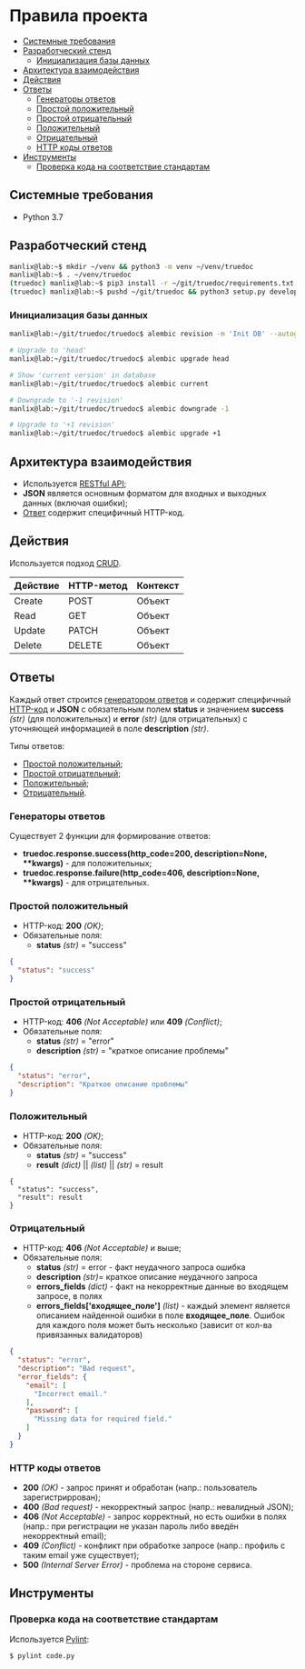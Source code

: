 
# Правила проекта
* [Системные требования](#system_requirements)
* [Разработческий стенд](#dev_mode)
    * [Инициализация базы данных](#dev_mode.init_db)
* [Архитектура взаимодействия](#arch)
* [Действия](#actions)
* [Ответы](#responses)
    * [Генераторы ответов](#responses.generators)
    * [Простой положительный](#responses.simple_positive)
    * [Простой отрицательный](#responses.simple_negative)
    * [Положительный](#responses.positive)
    * [Отрицательный](#responses.negative)
    * [HTTP коды ответов](#response_codes)
* [Инструменты](#tools)    
    * [Проверка кода на соответствие стандартам](#tools.code_standard)

## Системные требования <a name="system_requirements"></a>

* Python 3.7

## Разработческий стенд <a name="dev_mode"></a>

```sh
manlix@lab:~$ mkdir ~/venv && python3 -m venv ~/venv/truedoc
manlix@lab:~$ . ~/venv/truedoc
(truedoc) manlix@lab:~$ pip3 install -r ~/git/truedoc/requirements.txt
(truedoc) manlix@lab:~$ pushd ~/git/truedoc && python3 setup.py develop && popd

```

### Инициализация базы данных <a name="dev_mode.init_db"></a>

```sh
manlix@lab:~/git/truedoc/truedoc$ alembic revision -m 'Init DB' --autogenerate

# Upgrade to 'head'
manlix@lab:~/git/truedoc/truedoc$ alembic upgrade head

# Show 'current version' in database
manlix@lab:~/git/truedoc/truedoc$ alembic current

# Downgrade to '-1 revision'
manlix@lab:~/git/truedoc/truedoc$ alembic downgrade -1

# Upgrade to '+1 revision'
manlix@lab:~/git/truedoc/truedoc$ alembic upgrade +1
```

## Архитектура взаимодействия <a name="arch"></a>

* Используется [RESTful API](https://en.wikipedia.org/wiki/Representational_state_transfer#Applied_to_Web_services);
* **JSON** является основным форматом для входных и выходных данных (включая ошибки);
* [Ответ](#responses) содержит специфичный HTTP-код.

## Действия <a name="actions"></a>

Используется подход [CRUD](https://en.wikipedia.org/wiki/Create,_read,_update_and_delete).

Действие | HTTP-метод | Контекст
-------- | ---------- | --------
Create   | POST       | Объект
Read     | GET        | Объект
Update   | PATCH      | Объект 
Delete   | DELETE     | Объект

## Ответы <a name="responses"></a>

Каждый ответ строится [генератором ответов](#responses.generators) и содержит специфичный [HTTP-код](#responses.http_codes) и **JSON** с обязательным полем **status** и значением **success** _(str)_ (для положительных) и **error** _(str)_ (для отрицательных) с уточняющей информацией в поле **description** _(str)_.

Типы ответов:
* [Простой положительный](#responses.simple_positive);
* [Простой отрицательный](#responses.simple_negative);
* [Положительный](#responses.positive);
* [Отрицательный](#responses.negative).

### Генераторы ответов <a name="responses.generators"></a>

Существует 2 функции для формирование ответов:

* **truedoc.response.success(http_code=200, description=None, \*\*kwargs)** - для положительных;
* **truedoc.response.failure(http_code=406, description=None, \*\*kwargs)** - для отрицательных.

### Простой положительный <a name="responses.simple_positive"></a>
* HTTP-код: **200** _(OK)_;
* Обязательные поля:
    * **status** _(str)_ = "success"

```json
{
  "status": "success"
}
```
         
### Простой отрицательный <a name="responses.simple_negative"></a>
* HTTP-код: **406** _(Not Acceptable)_ или **409** _(Conflict)_;
* Обязательные поля:
    * **status** _(str)_ = "error"
    * **description** _(str)_ = "краткое описание проблемы"

```json
{
  "status": "error",
  "description": "Краткое описание проблемы"
}
```

### Положительный <a name="responses.positive"></a>
* HTTP-код: **200** _(OK)_;
* Обязательные поля:
    * **status** _(str)_ = "success"
    * **result** _(dict)_ || _(list)_ || _(str)_ = result

```text
{
  "status": "success",
  "result": result
}
```

### Отрицательный <a name="responses.negative"></a> 
* HTTP-код: **406** _(Not Acceptable)_ и выше;
* Обязательные поля:
    * **status** _(str)_ = error - факт неудачного запроса ошибка
    * **description** _(str)_= краткое описание неудачного запроса
    * **errors_fields** _(dict)_ - факт на некорректные данные во входящем запросе, в полях
    * **errors_fields['входящее_поле']** _(list)_ - каждый элемент является описанием найденной ошибки в поле **входящее_поле**. Ошибок для каждого поля может быть несколько (зависит от кол-ва привязанных валидаторов) 

```json
{
  "status": "error",
  "description": "Bad request",
  "error_fields": {
    "email": [
      "Incorrect email."    
    ],
    "password": [
      "Missing data for required field."
    ]  
  } 
}
``` 

### HTTP коды ответов <a name="responses.http_codes"></a>

* **200** _(OK)_  - запрос принят и обработан (напр.: пользователь зарегистриррован);
* **400** _(Bad request)_ - некорректный запрос (напр.: невалидный JSON);
* **406** _(Not Acceptable)_ - запрос корректный, но есть ошибки в полях (напр.: при регистрации не указан пароль либо введён некорректный email);
* **409** _(Conflict)_ - конфликт при обработке запросе (напр.: профиль с таким email уже существует);
* **500** _(Internal Server Error)_ - проблема на стороне сервиса.

## Инструменты <a name="tools"></a>

### Проверка кода на соответствие стандартам <a name="tools.code_standard"></a>
Используется [Pylint](https://www.pylint.org/):

```shell
$ pylint code.py
```